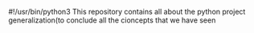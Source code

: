#!/usr/bin/python3
This repository contains all about the python project generalization(to conclude all the cioncepts that we have seen


